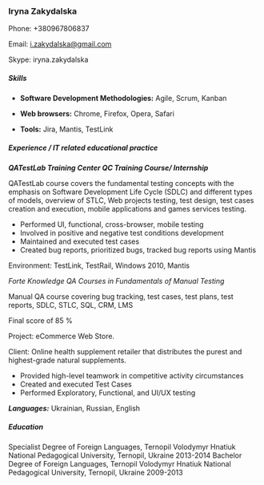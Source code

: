 ### Iryna Zakydalska

Phone: +380967806837

Email: <i.zakydalska@gmail.com> 

Skype: iryna.zakydalska

##### Skills 

- **Software Development Methodologies:**   Agile, Scrum, Kanban 

- **Web browsers:**  Chrome, Firefox, Opera, Safari

- **Tools:**   Jira, Mantis, TestLink

##### Experience / IT related educational practice

_**QATestLab Training Center			QC Training Course/ Internship**_


QATestLab course covers the fundamental testing concepts with the emphasis on Software Development Life Cycle (SDLC) and different types of models, overview of STLC, Web projects testing, test design, test cases creation and execution, mobile applications and games services testing. 

- Performed UI, functional, cross-browser, mobile testing 
- Involved in positive and negative test conditions development
- Maintained and executed test cases 
- Created bug reports, prioritized bugs, tracked bug reports using Mantis 

Environment: TestLink, TestRail, Windows 2010, Mantis

_Forte Knowledge			QA Courses in Fundamentals of Manual Testing_

Manual QA course covering bug tracking, test cases, test plans, test reports, SDLC, STLC, SQL, CRM, LMS

Final score of 85 % 

Project: eCommerce Web Store. 

Client: Online health supplement retailer that distributes the purest and highest-grade natural supplements. 
- Provided high-level teamwork in competitive activity circumstances 
- Created and executed Test Cases 
- Performed Exploratory, Functional, and UI/UX testing

**_Languages:_** Ukrainian, Russian, English

##### Education

Specialist Degree of Foreign Languages, Ternopil Volodymyr Hnatiuk National Pedagogical University, Ternopil, Ukraine 2013-2014
Bachelor Degree of Foreign Languages, Ternopil Volodymyr Hnatiuk National Pedagogical University, Ternopil, Ukraine 2009-2013

